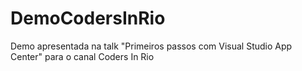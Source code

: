 # DemoCodersInRio
Demo apresentada na talk "Primeiros passos com Visual Studio App Center" para o canal Coders In Rio
